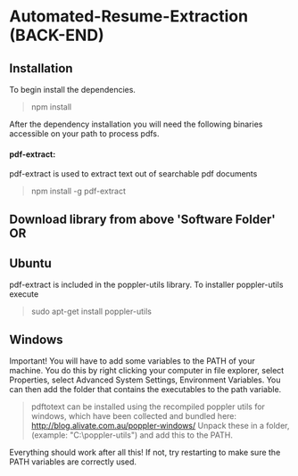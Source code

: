# Automated-Resume-Extraction (BACK-END)
## Installation
To begin install the dependencies.

> npm install

After the dependency installation you will need the following binaries accessible on your path to process pdfs.

#### pdf-extract:
pdf-extract is used to extract text out of searchable pdf documents

> npm install -g pdf-extract

## Download library from above 'Software Folder'  OR

## Ubuntu

 pdf-extract is included in the poppler-utils library. To installer poppler-utils execute

> sudo apt-get install poppler-utils


## Windows
Important! You will have to add some variables to the PATH of your machine. You do this by right clicking your computer in file explorer, select Properties, select Advanced System Settings, Environment Variables. You can then add the folder that contains the executables to the path variable.

> pdftotext can be installed using the recompiled poppler utils for windows, which have been collected and bundled here: http://blog.alivate.com.au/poppler-windows/ Unpack these in a folder, (example: "C:\poppler-utils") and add this to the PATH.

Everything should work after all this! If not, try restarting to make sure the PATH variables are correctly used.
